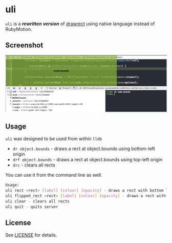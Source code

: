 # uli

`uli` is a ***rewritten version*** of [drawrect](https://github.com/chendo/drawrect) using native language instead of RubyMotion.

## Screenshot

![Screenshot](https://github.com/chendo/drawrect/raw/master/screenshot.png)

## Usage

`uli` was designed to be used from within `lldb`

* `dr object.bounds`  - draws a rect at object.bounds using bottom-left origin
* `drf object.bounds` - draws a rect at object.bounds using top-left origin
* `drc`               - clears all rects

You can use it from the command line as well.

```sh
Usage:
uli rect <rect> [label] [colour] [opacity] - draws a rect with bottom left origin
uli flipped_rect <rect> [label] [colour] [opacity] - draws a rect with top left origin
uli clear - clears all rects
uli quit - quits server
```

## License

See [LICENSE](license) for details.

[license]: uli/blob/master/LICENSE